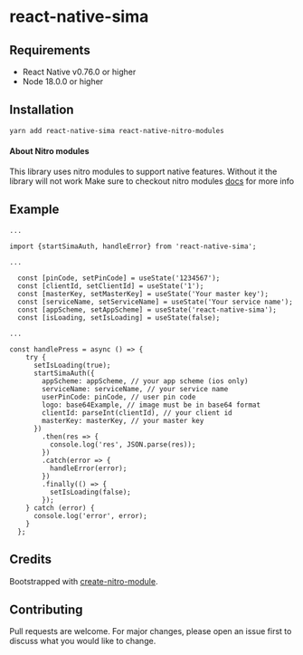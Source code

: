 # react-native-sima

## Requirements

- React Native v0.76.0 or higher
- Node 18.0.0 or higher

## Installation

```bash
yarn add react-native-sima react-native-nitro-modules
```

#### About Nitro modules

This library uses nitro modules to support native features. Without it the library will not work
Make sure to checkout nitro modules [docs](https://nitro.margelo.com/docs/what-is-nitro) for more info

## Example

```
...

import {startSimaAuth, handleError} from 'react-native-sima';

...

  const [pinCode, setPinCode] = useState('1234567');
  const [clientId, setClientId] = useState('1');
  const [masterKey, setMasterKey] = useState('Your master key');
  const [serviceName, setServiceName] = useState('Your service name');
  const [appScheme, setAppScheme] = useState('react-native-sima');
  const [isLoading, setIsLoading] = useState(false);

...

const handlePress = async () => {
    try {
      setIsLoading(true);
      startSimaAuth({
        appScheme: appScheme, // your app scheme (ios only)
        serviceName: serviceName, // your service name
        userPinCode: pinCode, // user pin code
        logo: base64Example, // image must be in base64 format
        clientId: parseInt(clientId), // your client id
        masterKey: masterKey, // your master key
      })
        .then(res => {
          console.log('res', JSON.parse(res));
        })
        .catch(error => {
          handleError(error);
        })
        .finally(() => {
          setIsLoading(false);
        });
    } catch (error) {
      console.log('error', error);
    }
  };
```

## Credits

Bootstrapped with [create-nitro-module](https://github.com/patrickkabwe/create-nitro-module).

## Contributing

Pull requests are welcome. For major changes, please open an issue first to discuss what you would like to change.

